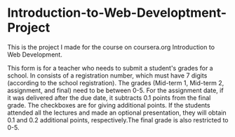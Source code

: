 # Introduction-to-Web-Developtment-Project
This is the project I made for the course on coursera.org Introduction to Web Development.

This form is for a teacher who needs to submit a student's grades for a school. In consists of a registration number, which must have 7 digits (according to the school registration). The grades (Mid-term 1, Mid-term 2, assignment, and final) need to be between 0-5. For the assignment date, if it was delivered after the due date, it subtracts 0.1 points from the final grade. The checkboxes are for giving additional points. If the students attended all the lectures and made an optional presentation, they will obtain 0.1 and 0.2 additional points, respectively.The final grade is also restricted to 0-5.


